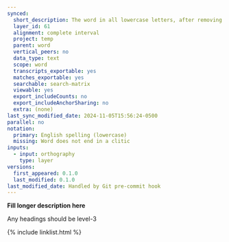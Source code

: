 ```yaml
---
synced:
  short_description: The word in all lowercase letters, after removing all clitics
  layer_id: 61
  alignment: complete interval
  project: temp
  parent: word
  vertical_peers: no
  data_type: text
  scope: word
  transcripts_exportable: yes
  matches_exportable: yes
  searchable: search-matrix
  viewable: yes
  export_includeCounts: no
  export_includeAnchorSharing: no
  extra: (none)
last_sync_modified_date: 2024-11-05T15:56:24-0500
parallel: no
notation:
  primary: English spelling (lowercase)
  missing: Word does not end in a clitic
inputs:
  - input: orthography
    type: layer
versions:
  first_appeared: 0.1.0
  last_modified: 0.1.0
last_modified_date: Handled by Git pre-commit hook
---
```


**Fill longer description here**

Any headings should be level-3


{% include linklist.html %}
